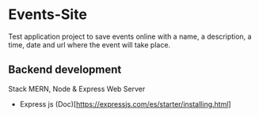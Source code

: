 # Events-Site


Test application project to save events online with a name, a description, a time, date and url where the event will take place.

## Backend development

Stack MERN, Node & Express Web Server

- Express js (Doc)[https://expressjs.com/es/starter/installing.html]
